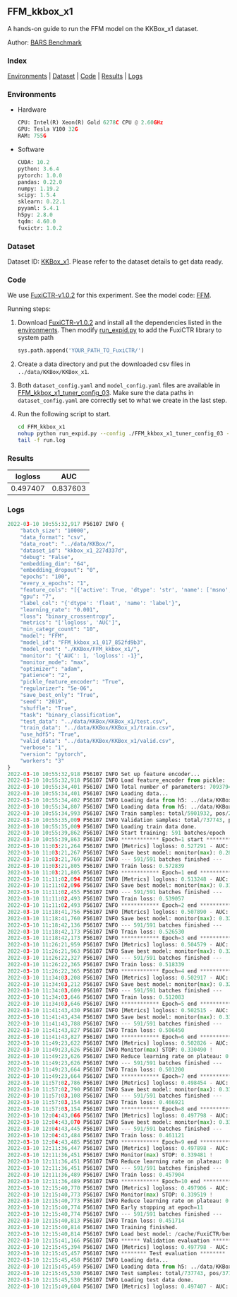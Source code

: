 ## FFM_kkbox_x1

A hands-on guide to run the FFM model on the KKBox_x1 dataset.

Author: [BARS Benchmark](https://github.com/reczoo/BARS/blob/main/CITATION)

### Index
[Environments](#Environments) | [Dataset](#Dataset) | [Code](#Code) | [Results](#Results) | [Logs](#Logs)

### Environments
+ Hardware

  ```python
  CPU: Intel(R) Xeon(R) Gold 6278C CPU @ 2.60GHz
  GPU: Tesla V100 32G
  RAM: 755G

  ```

+ Software

  ```python
  CUDA: 10.2
  python: 3.6.4
  pytorch: 1.0.0
  pandas: 0.22.0
  numpy: 1.19.2
  scipy: 1.5.4
  sklearn: 0.22.1
  pyyaml: 5.4.1
  h5py: 2.8.0
  tqdm: 4.60.0
  fuxictr: 1.0.2
  ```

### Dataset
Dataset ID: [KKBox_x1](https://github.com/openbenchmark/BARS/blob/master/ctr_prediction/datasets/KKBox#KKBox_x1). Please refer to the dataset details to get data ready.

### Code

We use [FuxiCTR-v1.0.2](https://github.com/reczoo/FuxiCTR/tree/v1.0.2) for this experiment. See the model code: [FFM](https://github.com/reczoo/FuxiCTR/blob/v1.0.2/fuxictr/pytorch/models/FFM.py).

Running steps:

1. Download [FuxiCTR-v1.0.2](https://github.com/reczoo/FuxiCTR/archive/refs/tags/v1.0.2.zip) and install all the dependencies listed in the [environments](#environments). Then modify [run_expid.py](./run_expid.py#L5) to add the FuxiCTR library to system path
    
    ```python
    sys.path.append('YOUR_PATH_TO_FuxiCTR/')
    ```

2. Create a data directory and put the downloaded csv files in `../data/KKBox/KKBox_x1`.

3. Both `dataset_config.yaml` and `model_config.yaml` files are available in [FFM_kkbox_x1_tuner_config_03](./FFM_kkbox_x1_tuner_config_03). Make sure the data paths in `dataset_config.yaml` are correctly set to what we create in the last step.

4. Run the following script to start.

    ```bash
    cd FFM_kkbox_x1
    nohup python run_expid.py --config ./FFM_kkbox_x1_tuner_config_03 --expid FFM_kkbox_x1_017_852fd9b3 --gpu 0 > run.log &
    tail -f run.log
    ```

### Results

| logloss | AUC  |
|:--------------------:|:--------------------:|
| 0.497407 | 0.837603  |


### Logs
```python
2022-03-10 10:55:32,917 P56107 INFO {
    "batch_size": "10000",
    "data_format": "csv",
    "data_root": "../data/KKBox/",
    "dataset_id": "kkbox_x1_227d337d",
    "debug": "False",
    "embedding_dim": "64",
    "embedding_dropout": "0",
    "epochs": "100",
    "every_x_epochs": "1",
    "feature_cols": "[{'active': True, 'dtype': 'str', 'name': ['msno', 'song_id', 'source_system_tab', 'source_screen_name', 'source_type', 'city', 'gender', 'registered_via', 'language'], 'type': 'categorical'}, {'active': True, 'dtype': 'str', 'encoder': 'MaskedSumPooling', 'max_len': 3, 'name': 'genre_ids', 'type': 'sequence'}, {'active': True, 'dtype': 'str', 'encoder': 'MaskedSumPooling', 'max_len': 3, 'name': 'artist_name', 'type': 'sequence'}, {'active': True, 'dtype': 'str', 'name': 'isrc', 'preprocess': 'extract_country_code', 'type': 'categorical'}, {'active': True, 'dtype': 'str', 'name': 'bd', 'preprocess': 'bucketize_age', 'type': 'categorical'}]",
    "gpu": "7",
    "label_col": "{'dtype': 'float', 'name': 'label'}",
    "learning_rate": "0.001",
    "loss": "binary_crossentropy",
    "metrics": "['logloss', 'AUC']",
    "min_categr_count": "10",
    "model": "FFM",
    "model_id": "FFM_kkbox_x1_017_852fd9b3",
    "model_root": "./KKBox/FFM_kkbox_x1/",
    "monitor": "{'AUC': 1, 'logloss': -1}",
    "monitor_mode": "max",
    "optimizer": "adam",
    "patience": "2",
    "pickle_feature_encoder": "True",
    "regularizer": "5e-06",
    "save_best_only": "True",
    "seed": "2019",
    "shuffle": "True",
    "task": "binary_classification",
    "test_data": "../data/KKBox/KKBox_x1/test.csv",
    "train_data": "../data/KKBox/KKBox_x1/train.csv",
    "use_hdf5": "True",
    "valid_data": "../data/KKBox/KKBox_x1/valid.csv",
    "verbose": "1",
    "version": "pytorch",
    "workers": "3"
}
2022-03-10 10:55:32,918 P56107 INFO Set up feature encoder...
2022-03-10 10:55:32,918 P56107 INFO Load feature_encoder from pickle: ../data/KKBox/kkbox_x1_227d337d/feature_encoder.pkl
2022-03-10 10:55:34,401 P56107 INFO Total number of parameters: 70937944.
2022-03-10 10:55:34,401 P56107 INFO Loading data...
2022-03-10 10:55:34,402 P56107 INFO Loading data from h5: ../data/KKBox/kkbox_x1_227d337d/train.h5
2022-03-10 10:55:34,807 P56107 INFO Loading data from h5: ../data/KKBox/kkbox_x1_227d337d/valid.h5
2022-03-10 10:55:34,993 P56107 INFO Train samples: total/5901932, pos/2971724, neg/2930208, ratio/50.35%
2022-03-10 10:55:35,009 P56107 INFO Validation samples: total/737743, pos/371466, neg/366277, ratio/50.35%
2022-03-10 10:55:35,009 P56107 INFO Loading train data done.
2022-03-10 10:55:39,862 P56107 INFO Start training: 591 batches/epoch
2022-03-10 10:55:39,863 P56107 INFO ************ Epoch=1 start ************
2022-03-10 11:03:21,264 P56107 INFO [Metrics] logloss: 0.527291 - AUC: 0.812617
2022-03-10 11:03:21,267 P56107 INFO Save best model: monitor(max): 0.285326
2022-03-10 11:03:21,769 P56107 INFO --- 591/591 batches finished ---
2022-03-10 11:03:21,805 P56107 INFO Train loss: 0.572839
2022-03-10 11:03:21,805 P56107 INFO ************ Epoch=1 end ************
2022-03-10 11:11:02,094 P56107 INFO [Metrics] logloss: 0.513248 - AUC: 0.824255
2022-03-10 11:11:02,096 P56107 INFO Save best model: monitor(max): 0.311006
2022-03-10 11:11:02,455 P56107 INFO --- 591/591 batches finished ---
2022-03-10 11:11:02,493 P56107 INFO Train loss: 0.539057
2022-03-10 11:11:02,493 P56107 INFO ************ Epoch=2 end ************
2022-03-10 11:18:41,756 P56107 INFO [Metrics] logloss: 0.507890 - AUC: 0.828587
2022-03-10 11:18:41,760 P56107 INFO Save best model: monitor(max): 0.320697
2022-03-10 11:18:42,136 P56107 INFO --- 591/591 batches finished ---
2022-03-10 11:18:42,173 P56107 INFO Train loss: 0.526530
2022-03-10 11:18:42,173 P56107 INFO ************ Epoch=3 end ************
2022-03-10 11:26:21,959 P56107 INFO [Metrics] logloss: 0.504579 - AUC: 0.831302
2022-03-10 11:26:21,963 P56107 INFO Save best model: monitor(max): 0.326723
2022-03-10 11:26:22,327 P56107 INFO --- 591/591 batches finished ---
2022-03-10 11:26:22,365 P56107 INFO Train loss: 0.518339
2022-03-10 11:26:22,365 P56107 INFO ************ Epoch=4 end ************
2022-03-10 11:34:03,208 P56107 INFO [Metrics] logloss: 0.502917 - AUC: 0.832817
2022-03-10 11:34:03,212 P56107 INFO Save best model: monitor(max): 0.329900
2022-03-10 11:34:03,609 P56107 INFO --- 591/591 batches finished ---
2022-03-10 11:34:03,646 P56107 INFO Train loss: 0.512083
2022-03-10 11:34:03,646 P56107 INFO ************ Epoch=5 end ************
2022-03-10 11:41:43,430 P56107 INFO [Metrics] logloss: 0.502515 - AUC: 0.833272
2022-03-10 11:41:43,434 P56107 INFO Save best model: monitor(max): 0.330757
2022-03-10 11:41:43,788 P56107 INFO --- 591/591 batches finished ---
2022-03-10 11:41:43,827 P56107 INFO Train loss: 0.506450
2022-03-10 11:41:43,827 P56107 INFO ************ Epoch=6 end ************
2022-03-10 11:49:23,622 P56107 INFO [Metrics] logloss: 0.502826 - AUC: 0.833315
2022-03-10 11:49:23,626 P56107 INFO Monitor(max) STOP: 0.330490 !
2022-03-10 11:49:23,626 P56107 INFO Reduce learning rate on plateau: 0.000100
2022-03-10 11:49:23,626 P56107 INFO --- 591/591 batches finished ---
2022-03-10 11:49:23,664 P56107 INFO Train loss: 0.501200
2022-03-10 11:49:23,664 P56107 INFO ************ Epoch=7 end ************
2022-03-10 11:57:02,786 P56107 INFO [Metrics] logloss: 0.498454 - AUC: 0.836654
2022-03-10 11:57:02,790 P56107 INFO Save best model: monitor(max): 0.338200
2022-03-10 11:57:03,108 P56107 INFO --- 591/591 batches finished ---
2022-03-10 11:57:03,154 P56107 INFO Train loss: 0.466921
2022-03-10 11:57:03,154 P56107 INFO ************ Epoch=8 end ************
2022-03-10 12:04:43,066 P56107 INFO [Metrics] logloss: 0.497798 - AUC: 0.837343
2022-03-10 12:04:43,070 P56107 INFO Save best model: monitor(max): 0.339545
2022-03-10 12:04:43,445 P56107 INFO --- 591/591 batches finished ---
2022-03-10 12:04:43,484 P56107 INFO Train loss: 0.461121
2022-03-10 12:04:43,485 P56107 INFO ************ Epoch=9 end ************
2022-03-10 12:11:36,447 P56107 INFO [Metrics] logloss: 0.497898 - AUC: 0.837380
2022-03-10 12:11:36,451 P56107 INFO Monitor(max) STOP: 0.339481 !
2022-03-10 12:11:36,451 P56107 INFO Reduce learning rate on plateau: 0.000010
2022-03-10 12:11:36,451 P56107 INFO --- 591/591 batches finished ---
2022-03-10 12:11:36,489 P56107 INFO Train loss: 0.457904
2022-03-10 12:11:36,489 P56107 INFO ************ Epoch=10 end ************
2022-03-10 12:15:40,770 P56107 INFO [Metrics] logloss: 0.497906 - AUC: 0.837425
2022-03-10 12:15:40,773 P56107 INFO Monitor(max) STOP: 0.339519 !
2022-03-10 12:15:40,773 P56107 INFO Reduce learning rate on plateau: 0.000001
2022-03-10 12:15:40,774 P56107 INFO Early stopping at epoch=11
2022-03-10 12:15:40,774 P56107 INFO --- 591/591 batches finished ---
2022-03-10 12:15:40,813 P56107 INFO Train loss: 0.451714
2022-03-10 12:15:40,814 P56107 INFO Training finished.
2022-03-10 12:15:40,814 P56107 INFO Load best model: /cache/FuxiCTR/benchmarks/KKBox/FFM_kkbox_x1/kkbox_x1_227d337d/FFM_kkbox_x1_017_852fd9b3_model.ckpt
2022-03-10 12:15:41,166 P56107 INFO ****** Validation evaluation ******
2022-03-10 12:15:45,394 P56107 INFO [Metrics] logloss: 0.497798 - AUC: 0.837343
2022-03-10 12:15:45,457 P56107 INFO ******** Test evaluation ********
2022-03-10 12:15:45,458 P56107 INFO Loading data...
2022-03-10 12:15:45,459 P56107 INFO Loading data from h5: ../data/KKBox/kkbox_x1_227d337d/test.h5
2022-03-10 12:15:45,530 P56107 INFO Test samples: total/737743, pos/371466, neg/366277, ratio/50.35%
2022-03-10 12:15:45,530 P56107 INFO Loading test data done.
2022-03-10 12:15:49,604 P56107 INFO [Metrics] logloss: 0.497407 - AUC: 0.837603

```
